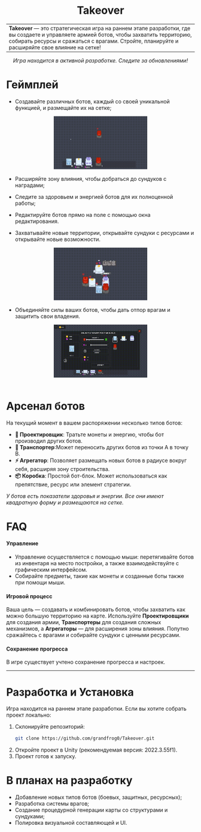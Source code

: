 <div align="center">
    <h1>Takeover</h1>
</div>

<table style="margin-left: auto; margin-right: auto; width: 100%; border: none;">
<tr>
    <td style="text-align: left; vertical-align: middle; width: 70%; border: none;">
        <strong>Takeover</strong> — это стратегическая игра на раннем этапе разработки, где вы создаете и управляете армией ботов, чтобы захватить территорию, собирать ресурсы и сражаться с врагами. Стройте, планируйте и расширяйте свое влияние на сетке!
    </td>
</tr>
</table>

<div align="center">
    <i>Игра находится в активной разработке. Следите за обновлениями!</i>
</div>

<div align="left">
    <h1>Геймплей</h1>
</div>

- Создавайте различных ботов, каждый со своей уникальной функцией, и размещайте их на сетке;

<div align="center">
    <!-- Замените gameplay1.gif на ваш гифкой или скриншотом -->
    <img src="README/gameplay1.gif" alt="Размещение ботов на сетке" width="250"/>
</div>

- Расширяйте зону влияния, чтобы добраться до сундуков с наградами;
- Следите за здоровьем и энергией ботов для их полноценной работы;
- Редактируйте ботов прямо на поле с помощью окна редактирования.

- Захватывайте новые территории, открывайте сундуки с ресурсами и открывайте новые возможности.

<div align="center">
    <!-- Замените gameplay2.gif на ваш гифкой или скриншотом -->
    <img src="README/gameplay2.gif" alt="Захват территории" width="250"/>
</div>

- Объединяйте силы ваших ботов, чтобы дать отпор врагам и защитить свои владения.

<div align="center">
    <!-- Замените gameplay3.gif на ваш гифкой или скриншотом -->
    <img src="README/gameplay3.gif" alt="Сражение с врагами" width="250"/>
</div>

<div align="center">⠀</div>

<div align="left">
    <h1>Арсенал ботов</h1>
</div>

На текущий момент в вашем распоряжении несколько типов ботов:

- **🤖 Проектировщик**: Тратьте монеты и энергию, чтобы бот производил других ботов.
- **🚚 Транспортер**:Может переносить других ботов из точки А в точку В.
- **⚡ Агрегатор**: Позволяет размещать новых ботов в радиусе вокруг себя, расширяя зону строительства.
- **📦 Коробка**: Простой бот-блок. Может использоваться как препятствие, ресурс или элемент стратегии.

*У ботов есть показатели здоровья и энергии. Все они имеют квадратную форму и размещаются на сетке.*

<div align="left">
    <h1>FAQ</h1>
</div>

#### Управление
- Управление осуществляется с помощью мыши: перетягивайте ботов из инвентаря на место постройки, а также взаимодействуйте с графическим интерфейсом.
- Собирайте предметы, такие как монеты и созданные боты также при помощи мыши.

#### Игровой процесс
Ваша цель — создавать и комбинировать ботов, чтобы захватить как можно большую территорию на карте. Используйте **Проектировщики** для создания армии, **Транспортеры** для создания сложных механизмов, а **Агрегаторы** — для расширения зоны влияния. Попутно сражайтесь с врагами и собирайте сундуки с ценными ресурсами.

#### Сохранение прогресса
В игре существует учтено сохранение прогресса и настроек.

---

<div align="left">
    <h1>Разработка и Установка</h1>
</div>

<div align="left">
Игра находится на раннем этапе разработки. Если вы хотите собрать проект локально:

1. Склонируйте репозиторий:
   ```bash
   git clone https://github.com/grandfrog0/Takeover.git
2. Откройте проект в Unity (рекомендуемая версия: 2022.3.55f1).
3. Проект готов к запуску.

</div><div align="left"> <h1>В планах на разработку</h1> </div>

- Добавление новых типов ботов (боевых, защитных, ресурсных);
- Разработка системы врагов;
- Создание процедурной генерации карты со структурами и сундуками;
- Полировка визуальной составляющей и UI.